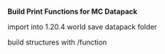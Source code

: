 **Build Print Functions for MC Datapack**

import into 1.20.4 world save datapack folder

build structures with /function 
